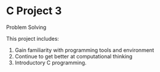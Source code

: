 # C Project 3
Problem Solving

This project includes:

1. Gain familiarity with programming tools and environment
2. Continue to get better at computational thinking
3. Introductory C programming.
